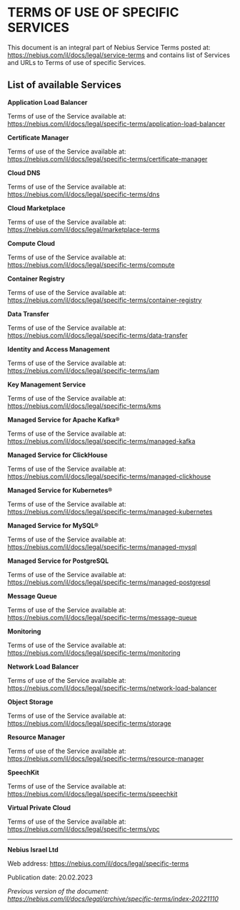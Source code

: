 # TERMS OF USE OF SPECIFIC SERVICES

This document is an integral part of Nebius Service Terms posted at: <https://nebius.com/il/docs/legal/service-terms> and contains list of Services and URLs to Terms of use of specific Services.


## List of available Services

**Application Load Balancer**

Terms of use of the Service available at: <https://nebius.com/il/docs/legal/specific-terms/application-load-balancer>

**Certificate Manager**

Terms of use of the Service available at: <https://nebius.com/il/docs/legal/specific-terms/certificate-manager>

**Cloud DNS**

Terms of use of the Service available at: <https://nebius.com/il/docs/legal/specific-terms/dns>

**Cloud Marketplace**

Terms of use of the Service available at: <https://nebius.com/il/docs/legal/marketplace-terms>

**Compute Cloud**

Terms of use of the Service available at: <https://nebius.com/il/docs/legal/specific-terms/compute>

**Container Registry**

Terms of use of the Service available at: <https://nebius.com/il/docs/legal/specific-terms/container-registry>

**Data Transfer**

Terms of use of the Service available at: <https://nebius.com/il/docs/legal/specific-terms/data-transfer>

**Identity and Access Management**

Terms of use of the Service available at: <https://nebius.com/il/docs/legal/specific-terms/iam>

**Key Management Service**

Terms of use of the Service available at: <https://nebius.com/il/docs/legal/specific-terms/kms>

**Managed Service for Apache Kafka®**

Terms of use of the Service available at: <https://nebius.com/il/docs/legal/specific-terms/managed-kafka>

**Managed Service for ClickHouse**

Terms of use of the Service available at: <https://nebius.com/il/docs/legal/specific-terms/managed-clickhouse>

**Managed Service for Kubernetes®**

Terms of use of the Service available at: <https://nebius.com/il/docs/legal/specific-terms/managed-kubernetes>

**Managed Service for MySQL®**

Terms of use of the Service available at: <https://nebius.com/il/docs/legal/specific-terms/managed-mysql>

**Managed Service for PostgreSQL**

Terms of use of the Service available at: <https://nebius.com/il/docs/legal/specific-terms/managed-postgresql>

**Message Queue**

Terms of use of the Service available at: <https://nebius.com/il/docs/legal/specific-terms/message-queue>

**Monitoring**

Terms of use of the Service available at: <https://nebius.com/il/docs/legal/specific-terms/monitoring>

**Network Load Balancer**

Terms of use of the Service available at: <https://nebius.com/il/docs/legal/specific-terms/network-load-balancer>

**Object Storage**

Terms of use of the Service available at: <https://nebius.com/il/docs/legal/specific-terms/storage>

**Resource Manager**

Terms of use of the Service available at: <https://nebius.com/il/docs/legal/specific-terms/resource-manager>

**SpeechKit**

Terms of use of the Service available at: <https://nebius.com/il/docs/legal/specific-terms/speechkit>

**Virtual Private Cloud**

Terms of use of the Service available at: <https://nebius.com/il/docs/legal/specific-terms/vpc>

________________________________________

**Nebius Israel Ltd**

Web address: <https://nebius.com/il/docs/legal/specific-terms>

Publication date: 20.02.2023

*Previous version of the document: <https://nebius.com/il/docs/legal/archive/specific-terms/index-20221110>*